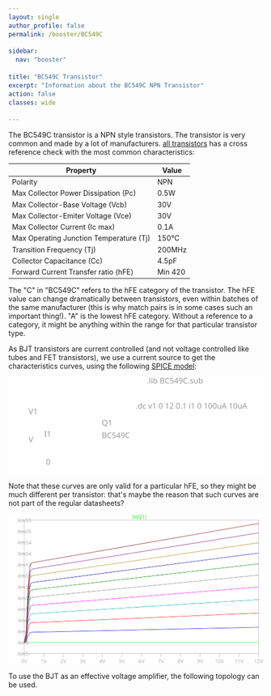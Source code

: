 ```yaml
---
layout: single
author_profile: false
permalink: /booster/BC549C

sidebar:
  nav: "booster"

title: "BC549C Transistor"
excerpt: "Information about the BC549C NPN Transistor"
action: false
classes: wide

---
```

The BC549C transistor is a NPN style transistors. The transistor is very common and made by a lot of manufacturers. [all transistors](https://alltransistors.com/transistor.php?transistor=23419) has a cross reference check with the most common characteristics:

|Property|Value|
|--------|-----|
|Polarity| NPN |
|Max Collector Power Dissipation (Pc) | 0.5W |
|Max Collector-Base Voltage (Vcb) | 30V |
|Max Collector-Emiter Voltage (Vce) | 30V |
|Max Collector Current (Ic max) | 0.1A |
|Max Operating Junction Temperature (Tj) | 150°C |
|Transition Frequency (Tj) | 200MHz |
|Collector Capacitance (Cc) | 4.5pF |
|Forward Current Transfer ratio (hFE) | Min 420 |

The "C" in "BC549C" refers to the hFE category of the transistor. The hFE value can change dramatically between transistors, even within batches of the same manufacturer (this is why match pairs is in some cases such an important thing!). "A" is the lowest hFE category. Without a reference to a category, it might be anything within the range for that particular transistor type.

As BJT transistors are current controlled (and not voltage controlled like tubes and FET transistors), we use a current source to get the characteristics curves, using the following [SPICE model](/assets/spice/booster/BC549C.asc):

![](/assets/images/booster/BC549C.svg)

Note that these curves are only valid for a particular hFE, so they might be much different per transistor: that's maybe the reason that such curves are not part of the regular datasheets?

![](/assets/images/booster/BC549C-plot.svg)

To use the BJT as an effective voltage amplifier, the following topology can be used.
